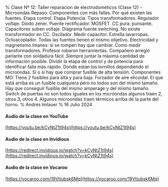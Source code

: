 % Clase Nº 12: Taller reparacion de electrodometicos (Clase 12) - Microondas Repaso: Componentes con más fallas. Por qué existen las fuentes. Etapa control. Etapa Potencia. Tipos transformadores. Regulador voltaje. Diodo zener. Puente rectificador. MOSFET. CC pura: punsante. Capacitores suben voltaje. Diagrama fuente switching. No existe transformador en CC. Oscilador. Medir capacitor. Estrella lavarropas. Octoacoplador. Todas las fuentes tienen el mismo objetivo. Electricidad y magnetismo.Imanes: si se rompen hay que cambiar. Como medir transformadores. Profesor robaron herramientas. Compañero arregló parlante con soldadura fácil. Siempre juntar la máxima cantidad de información posible. Dividir la etapa de control y de potencia para identificar falla más rápido. Donde estan los tornillos dependiendo el microondas. Si o si hay que comprar fusible de alta tensión. Componentes MO: Tiene 2 fusibles para alta y para baja. Forzador de aire elicoidal.  El que está arriba es un fusible cualquiera pero no todos son del mismo tamaño. Hay que conseguir fusible del mismo amperage y del mismo tamaño. Switch de puertas no son todos iguales en los microondas algunos traen 2, otros 3, otros 4. Algunos microondas traen térmicos arriba de la parte del horno.
% Andrés Imlauer
% 16 Julio 2024
   

#### Audio de la clase en YouTube

[https://youtu.be/kCyNtZ1t94s](https://youtu.be/kCyNtZ1t94s)

#### Audio de la clase en Invidious

[https://redirect.invidious.io/watch?v=kCyNtZ1t94s](https://redirect.invidious.io/watch?v=kCyNtZ1t94s)

#### Audio de la clase en Vocaroo

[https://vocaroo.com/19Vtiubsk6Mq](https://vocaroo.com/19Vtiubsk6Mq)


